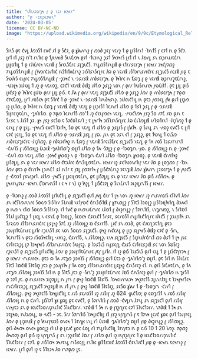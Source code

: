 ```yaml
---
title: "𐑧𐑑𐑩𐑥𐑭𐑤𐑩𐑡𐑰 𐑝 𐑞 𐑯𐑱𐑥 𐑦𐑤𐑰𐑩𐑥"
author: "𐑞 ·𐑤𐑲𐑚𐑮𐑧𐑮𐑰𐑩𐑯"
date: '2024-03-05'
license: CC BY-NC-ND
image: "https://upload.wikimedia.org/wikipedia/en/9/9c/Etymological_Relationships_Tree.png"
---
```


𐑕𐑦𐑯𐑕 𐑞𐑱 𐑒𐑫𐑛 𐑓𐑼𐑮𐑕𐑑 𐑤𐑫𐑒 𐑨𐑑 𐑞 𐑕𐑒𐑲, 𐑞 𐑣𐑿𐑥𐑩𐑯𐑟 𐑝 𐑼𐑮𐑔 𐑜𐑱𐑝 𐑯𐑱𐑥𐑟 𐑑 𐑞 𐑛𐑦𐑕𐑑𐑩𐑯𐑑 ·𐑐𐑶𐑯𐑑𐑕 𐑝 𐑤𐑲𐑑 𐑦𐑯 𐑞 𐑕𐑒𐑲. 𐑚𐑩𐑑 𐑦𐑑 𐑢𐑭𐑟 n't 𐑩𐑯𐑑𐑦𐑤 𐑞 𐑑𐑢𐑧𐑯𐑰𐑦𐑔 𐑕𐑧𐑯𐑗𐑼𐑰 𐑞𐑨𐑑 ·𐑑𐑧𐑮𐑦𐑯𐑟 𐑜𐑭𐑑 𐑕𐑰𐑮𐑰𐑩𐑕 𐑚𐑬𐑑 𐑦𐑑 𐑯 𐑓𐑹𐑥𐑛 𐑭𐑯 𐑸𐑜𐑩𐑯𐑦𐑨𐑱𐑖𐑩𐑯 𐑛𐑦𐑝𐑴𐑑𐑦𐑛 𐑑 𐑞 𐑩𐑓𐑦𐑖𐑩𐑤𐑰 𐑯𐑱𐑥𐑦𐑙 𐑝 𐑕𐑩𐑤𐑧𐑕𐑗𐑩𐑤 𐑭𐑚𐑡𐑧𐑒𐑕. 𐑳𐑯𐑛𐑼𐑕𐑑𐑨𐑯𐑛𐑦𐑙 𐑞 𐑧𐑑𐑩𐑥𐑭𐑤𐑩𐑡𐑰 𐑝 𐑦𐑤𐑰𐑩𐑥 𐑮𐑰𐑒𐑢𐑲𐑼𐑟 𐑳𐑯𐑛𐑼𐑕𐑑𐑨𐑯𐑛𐑦𐑙 𐑝 𐑚𐑘𐑫𐑮𐑩𐑒𐑮𐑨𐑑𐑦𐑒 𐑦𐑯𐑕𐑑𐑦𐑑𐑵𐑖𐑩𐑯𐑟 𐑮𐑦𐑕𐑐𐑭𐑯𐑕𐑩𐑚𐑩𐑤 𐑓𐑸 𐑞 𐑯𐑱𐑥𐑦𐑙 𐑨𐑕𐑑𐑮𐑩𐑯𐑭𐑥𐑦𐑒𐑩𐑤 𐑭𐑚𐑡𐑧𐑒𐑕 𐑩𐑤𐑭𐑙 𐑢𐑦𐑞 𐑱 𐑕𐑻𐑓𐑩𐑕 𐑤𐑧𐑝𐑩𐑤 𐑳𐑯𐑛𐑼𐑕𐑑𐑨𐑯𐑛𐑦𐑙 𐑝 ·𐑜𐑮𐑰𐑒 𐑯 ·𐑮𐑭𐑥𐑭𐑙 𐑥𐑩𐑔𐑭𐑤𐑩𐑡𐑰. 𐑞 𐑐𐑰𐑐𐑩𐑤 𐑦𐑯 𐑗𐑸𐑡 𐑝 𐑞 𐑯𐑱𐑥𐑦𐑙 𐑹𐑜𐑩𐑯𐑩𐑟𐑱𐑖𐑩𐑯𐑟, ·𐑻𐑮𐑚𐑰 𐑮𐑦𐑓𐑻𐑛 𐑑 𐑨𐑟 𐑞 𐑯𐑱𐑥𐑼𐑟, 𐑤𐑲𐑒𐑑 𐑯𐑱𐑥𐑦𐑙 𐑔𐑦𐑙𐑟 𐑨𐑓𐑑𐑼 𐑜𐑭𐑛𐑟 𐑯𐑴𐑯 𐑝 𐑞𐑩𐑥 𐑐𐑻𐑕𐑩𐑯𐑩𐑤𐑰 𐑢𐑻𐑖𐑦𐑐𐑑. 𐑞𐑱 𐑛𐑦𐑛 𐑞𐑦𐑕 𐑚𐑦𐑒𐑭𐑟 𐑞 𐑐𐑰𐑐𐑩𐑤 𐑚𐑦𐑓𐑹 𐑞𐑩𐑥 𐑛𐑦𐑛 𐑞𐑦𐑕. 𐑱 𐑓𐑿 𐑝 𐑞𐑩𐑥 𐑯𐑱𐑥𐑛 𐑭𐑚𐑡𐑧𐑒𐑕 𐑨𐑓𐑑𐑼 𐑞 𐑜𐑭𐑛𐑟 𐑓𐑼𐑥 𐑞 𐑥𐑩𐑔𐑭𐑤𐑩𐑡𐑰 𐑝 𐑳𐑞𐑼 𐑒𐑳𐑤𐑗𐑼𐑟, 𐑚𐑩𐑑 𐑥𐑴𐑕𐑤𐑰 𐑞𐑱 𐑕𐑑𐑩𐑒 𐑑 𐑞 ·𐑜𐑮𐑰𐑒 𐑯 ·𐑮𐑭𐑥𐑭𐑙 𐑐𐑨𐑯𐑔𐑰𐑭𐑯𐑟. 𐑮𐑦𐑓𐑤𐑧𐑒𐑑𐑦𐑛 𐑦𐑯 𐑞𐑱𐑮 𐑢𐑼𐑮𐑤𐑛 𐑝𐑿 𐑞𐑨𐑑 𐑚𐑦𐑜𐑼 𐑦𐑟 𐑚𐑧𐑑𐑼, 𐑞 𐑐𐑰𐑐𐑩𐑤 𐑦𐑯 𐑗𐑸𐑡 𐑝 𐑯𐑱𐑥𐑦𐑙 𐑔𐑦𐑙𐑟 𐑯𐑱𐑥𐑛 𐑞 𐑚𐑦𐑜𐑩𐑕𐑑 𐑐𐑤𐑨𐑯𐑩𐑑 𐑨𐑓𐑑𐑼 𐑞 𐑑𐑭𐑐 𐑜𐑭𐑛 𐑝 𐑞 ·𐑮𐑭𐑥𐑭𐑙 𐑕𐑦𐑝𐑩𐑤𐑦𐑟𐑱𐑖𐑩𐑯, ·𐑡𐑵𐑐𐑦𐑑𐑼. 𐑞 𐑳𐑞𐑼 𐑐𐑤𐑨𐑯𐑩𐑑𐑕 𐑼𐑮'𐑑 𐑨𐑟 𐑒𐑤𐑧𐑝𐑼𐑤𐑰 𐑯𐑱𐑥𐑛. ·𐑥𐑻𐑒𐑘𐑼𐑰 𐑢𐑭𐑟 𐑕𐑴 𐑥𐑳𐑗 𐑥𐑹 𐑞𐑨𐑯 𐑱 𐑕𐑥𐑭𐑤 𐑯 𐑓𐑨𐑕𐑑 𐑜𐑲. 𐑣𐑰 𐑢𐑭𐑟 𐑭𐑤𐑕𐑴 𐑱 𐑕𐑲𐑒𐑴𐑐𐑭𐑥𐑐 ; 𐑱 𐑛𐑰𐑩𐑑𐑰 𐑮𐑦𐑕𐑐𐑭𐑯𐑕𐑩𐑚𐑩𐑤 𐑓𐑸 𐑖𐑧𐑐𐑼𐑛𐑦𐑙 𐑦𐑥𐑐𐑸𐑑𐑩𐑯𐑑 ·𐑓𐑦𐑜𐑘𐑼𐑟 𐑑 𐑞 𐑤𐑨𐑯𐑛 𐑝 𐑞 𐑛𐑧𐑛. ·𐑝𐑰𐑯𐑩𐑕 𐑤𐑫𐑒𐑑 𐑐𐑮𐑦𐑑𐑰, 𐑕𐑴 𐑞𐑱 𐑯𐑱𐑥𐑛 𐑦𐑑 𐑨𐑓𐑑𐑼 𐑞 𐑜𐑭𐑛𐑩𐑕 𐑝 𐑚𐑿𐑑𐑰. 𐑞 𐑕𐑨𐑯𐑛 𐑭𐑯 ·𐑥𐑸𐑟 𐑤𐑫𐑒𐑕 𐑱 𐑚𐑦𐑑 𐑤𐑲𐑒 𐑚𐑤𐑩𐑛, 𐑕𐑴 𐑞𐑱 𐑯𐑱𐑥𐑛 𐑦𐑑 𐑨𐑓𐑑𐑼 𐑞 ·𐑮𐑭𐑥𐑭𐑙 𐑜𐑭𐑛 𐑝 𐑢𐑸. 𐑢𐑧𐑯 𐑞𐑱 𐑮𐑭𐑯 𐑬𐑑 𐑝 𐑜𐑭𐑛𐑟, 𐑞𐑱 𐑑𐑻𐑯𐑛 𐑑 𐑤𐑧𐑕𐑼 𐑥𐑦𐑔𐑩𐑤𐑭𐑡𐑦𐑒𐑩𐑤 ·𐑓𐑦𐑜𐑘𐑼𐑟. 𐑞 𐑩𐑔𐑷𐑮𐑦𐑑𐑰𐑟 𐑦𐑯 𐑗𐑸𐑡 𐑝 𐑯𐑱𐑥𐑦𐑙 𐑕𐑩𐑤𐑧𐑕𐑗𐑩𐑤 𐑭𐑚𐑡𐑧𐑒𐑕 𐑯𐑱𐑥𐑛 𐑞 𐑑𐑵 𐑥𐑴𐑕 𐑐𐑮𐑭𐑥𐑩𐑯𐑩𐑯𐑑 ·𐑒𐑨𐑥𐑐𐑕 𐑝 𐑨𐑕𐑑𐑼𐑶𐑛𐑟 𐑖𐑧𐑮𐑦𐑙 ·𐑡𐑵𐑐𐑦𐑑𐑼’𐑟 𐑸𐑚𐑦𐑑 𐑨𐑓𐑑𐑼 𐑞 𐑑𐑵 ·𐑕𐑲𐑛𐑟 𐑝 𐑞 ·𐑑𐑮𐑴𐑡𐑩𐑯 ·𐑢𐑸. 𐑞 𐑨𐑕𐑑𐑼𐑶𐑛𐑟 𐑦𐑯 𐑞 ·𐑜𐑮𐑰𐑒 ·𐑒𐑨𐑥𐑐 𐑼𐑮 𐑯𐑱𐑥𐑛 𐑨𐑓𐑑𐑼 ·𐑜𐑮𐑰𐑒 𐑣𐑰𐑮𐑴𐑟 𐑯 𐑞 ·𐑑𐑮𐑴𐑡𐑩𐑯 𐑒𐑨𐑥𐑐 𐑨𐑓𐑑𐑼 ·𐑑𐑮𐑴𐑡𐑩𐑯 𐑣𐑰𐑮𐑴𐑟. 𐑞 𐑯𐑱𐑥𐑦𐑙 𐑒𐑩𐑥𐑦𐑑𐑰𐑟 𐑛𐑦𐑕𐑲𐑛𐑦𐑛 𐑭𐑯 𐑞 𐑯𐑱𐑥 𐑦𐑤𐑰𐑩𐑥 𐑨𐑓𐑑𐑼 𐑒𐑱𐑮𐑓𐑩𐑤 𐑒𐑩𐑯𐑕𐑦𐑛𐑼𐑱𐑖𐑩𐑯. 𐑦𐑤𐑰𐑩𐑥 𐑦𐑟 𐑭𐑤𐑑𐑻𐑮𐑯𐑩𐑑𐑦𐑝 𐑯𐑱𐑥 𐑓𐑸 𐑞 𐑚𐑴𐑠𐑼𐑮 𐑝 ·𐑑𐑮𐑶. 𐑓𐑼𐑥 𐑞𐑱𐑮 𐑞 𐑒𐑩𐑥𐑦𐑑𐑰 𐑚𐑮𐑨𐑯𐑗𐑑 𐑭𐑓 𐑦𐑯𐑑𐑩 𐑱 𐑢𐑲𐑛 𐑝𐑼𐑲𐑩𐑑𐑰 𐑝 𐑛𐑦𐑕𐑒𐑳𐑖𐑩𐑯𐑟 𐑮𐑱𐑯𐑡𐑦𐑙 𐑓𐑼𐑥 𐑣𐑿𐑥𐑩𐑯 𐑚𐑲𐑭𐑤𐑩𐑡𐑰 𐑑 𐑞 𐑢𐑻𐑒𐑕 𐑝 ·𐑒𐑼𐑮𐑑 𐑝𐑭𐑯𐑩𐑜𐑩𐑑. 𐑨𐑓𐑑𐑼 ·𐑢𐑰𐑒𐑕 𐑝 𐑛𐑦𐑤𐑦𐑚𐑼𐑱𐑖𐑩𐑯, 𐑞𐑱 𐑛𐑦𐑕𐑲𐑛𐑦𐑛 𐑭𐑯 𐑞 𐑯𐑱𐑥 𐑦𐑤𐑰𐑩𐑥 𐑓𐑸 𐑞𐑦𐑕 𐑥𐑦𐑕𐑑𐑼𐑰. 𐑞 𐑛𐑰𐑥𐑩𐑯𐑢𐑲𐑧𐑥 ·𐑦𐑤𐑰𐑩𐑯 (𐑐𐑮𐑩𐑯𐑬𐑯𐑕𐑑 𐑦 𐑤 𐑰 𐑩 𐑯) 𐑦𐑟 𐑿𐑟𐑛 𐑑 𐑛𐑦𐑕𐑒𐑮𐑲𐑚 𐑞 𐑕𐑧𐑯𐑖𐑩𐑯𐑑 𐑮𐑧𐑟𐑦𐑛𐑩𐑯𐑑𐑕 𐑝 𐑦𐑤𐑰𐑩𐑥.

𐑞 ·𐑑𐑧𐑮𐑦𐑯𐑟 𐑝 𐑼𐑮𐑔 𐑓𐑼𐑮𐑕𐑑 𐑛𐑦𐑑𐑧𐑒𐑑𐑦𐑛 𐑞 𐑭𐑚𐑡𐑧𐑒𐑑 𐑞𐑨𐑑 𐑢𐑫𐑛 𐑒𐑩𐑥 𐑑 𐑚𐑰 𐑯𐑴𐑯 𐑨𐑟 𐑦𐑤𐑰𐑩𐑥 𐑨𐑟 𐑩𐑯𐑭𐑥𐑩𐑤𐑩𐑕 𐑬𐑑𐑐𐑫𐑑 𐑓𐑼𐑥 𐑭𐑯 𐑦𐑒𐑕𐑐𐑼𐑥𐑧𐑯𐑩𐑤 𐑕𐑴𐑤𐑼 𐑕𐑦𐑕𐑑𐑩𐑥 𐑕𐑐𐑨𐑯𐑦𐑙 𐑯𐑧𐑑𐑢𐑻𐑒 𐑒𐑩𐑯𐑕𐑦𐑕𐑑𐑦𐑙 𐑝 𐑣𐑳𐑯𐑼𐑛𐑟 𐑝 𐑕𐑐𐑱𐑕 𐑐𐑮𐑴𐑚𐑟 𐑛𐑦𐑕𐑑𐑮𐑦𐑚𐑿𐑑𐑩𐑛 𐑔𐑮𐑵𐑬𐑑 𐑞 𐑦𐑯𐑼 𐑯 𐑬𐑑𐑼 𐑕𐑴𐑤𐑼 𐑕𐑦𐑕𐑑𐑩𐑥𐑟. 𐑦𐑑 𐑑𐑫𐑒 𐑞 𐑦𐑯𐑼𐑯𐑨𐑖𐑩𐑯𐑩𐑤 𐑧𐑓𐑼𐑑 𐑝 𐑔𐑬𐑟𐑩𐑯𐑛𐑟 𐑝 𐑕𐑲𐑩𐑯𐑑𐑦𐑕, 𐑧𐑯𐑡𐑩𐑯𐑽𐑟, 𐑯 𐑕𐑩𐑐𐑹𐑑 𐑕𐑑𐑨𐑓 𐑛𐑧𐑒𐑱𐑛𐑟 𐑑 𐑚𐑦𐑤𐑛 𐑯 𐑤𐑭𐑯𐑗 𐑞 𐑐𐑮𐑴𐑚𐑟, 𐑕𐑤𐑴𐑤𐑰 𐑒𐑭𐑤𐑧𐑒𐑑 𐑕𐑥𐑭𐑤, 𐑭𐑤𐑥𐑴𐑕𐑑 𐑩𐑯𐑛𐑦𐑑𐑧𐑒𐑑𐑩𐑚𐑩𐑤 𐑦𐑓𐑧𐑒𐑕 𐑝 𐑜𐑮𐑨𐑝𐑦𐑑𐑰 𐑭𐑯 𐑕𐑥𐑷𐑤𐑼 𐑨𐑕𐑑𐑮𐑩𐑯𐑭𐑥𐑦𐑒𐑩𐑤 𐑚𐑭𐑛𐑰𐑟 𐑕𐑳𐑗 𐑨𐑟 𐑨𐑕𐑑𐑼𐑶𐑛𐑟 𐑹 𐑒𐑭𐑥𐑩𐑑𐑕. 𐑚𐑨𐑒 𐑭𐑯 𐑼𐑮𐑔, 𐑞𐑱 𐑒𐑨𐑤𐑩𐑚𐑮𐑱𐑑𐑩𐑛 𐑞𐑱𐑮 𐑜𐑮𐑨𐑝𐑦𐑑𐑱𐑖𐑩𐑯𐑩𐑤 𐑛𐑨𐑑𐑩 𐑩𐑜𐑧𐑯𐑕𐑑 𐑭𐑤 𐑯𐑴𐑯 𐑕𐑴𐑤𐑼 𐑭𐑚𐑡𐑧𐑒𐑕. 𐑞𐑰𐑟 𐑦𐑯𐑒𐑤𐑵𐑛 𐑞 𐑚𐑦𐑜 𐑭𐑚𐑝𐑰𐑩𐑕 𐑔𐑦𐑙𐑟 𐑤𐑲𐑒 𐑞 ·𐑕𐑩𐑯, 𐑐𐑤𐑨𐑯𐑩𐑑𐑕 𐑯 𐑞𐑱𐑮 𐑩𐑕𐑴𐑕𐑰𐑱𐑑𐑩𐑛 ·𐑥𐑵𐑯𐑟, 𐑒𐑭𐑥𐑩𐑑𐑕, 𐑯 𐑨𐑕𐑑𐑼𐑶𐑛𐑟. 𐑧𐑯𐑰 𐑭𐑚𐑡𐑧𐑒𐑕 𐑝 𐑕𐑦𐑜𐑯𐑦𐑓𐑩𐑒𐑩𐑯𐑑 𐑼𐑮 𐑔𐑭𐑑 𐑑 𐑚𐑰 𐑢𐑧𐑤 𐑒𐑨𐑑𐑩𐑤𐑷𐑜𐑛 𐑚𐑲 𐑐𐑮𐑰𐑝𐑰𐑩𐑕 𐑨𐑕𐑑𐑮𐑩𐑯𐑭𐑥𐑦𐑒𐑩𐑤 𐑕𐑻𐑝𐑱𐑟. 𐑞 𐑐𐑮𐑭𐑕𐑧𐑕 𐑦𐑯𐑝𐑭𐑤𐑝𐑛 𐑒𐑮𐑭𐑕 𐑒𐑨𐑑𐑩𐑤𐑭𐑜𐑦𐑙 𐑭𐑤 𐑯𐑴𐑯 𐑕𐑹𐑕𐑩𐑟 𐑩𐑜𐑧𐑯𐑕𐑑 𐑞 𐑭𐑚𐑡𐑧𐑒𐑕 𐑛𐑦𐑑𐑧𐑒𐑑𐑦𐑛 𐑓𐑼𐑥 𐑞 𐑜𐑮𐑨𐑝𐑦𐑑𐑱𐑖𐑩𐑯𐑩𐑤 𐑢𐑱𐑝 𐑛𐑨𐑑𐑩. 𐑦𐑑 𐑦𐑟 𐑞𐑦𐑕 𐑐𐑮𐑭𐑕𐑧𐑕 𐑞𐑨𐑑 𐑤𐑧𐑛 𐑑 𐑞 𐑛𐑦𐑕𐑒𐑳𐑝𐑩𐑮𐑰 𐑝 𐑞 𐑦𐑤𐑰𐑩𐑥 ·𐑩𐑯𐑭𐑥𐑩𐑤𐑰. 𐑞𐑱𐑮 𐑸 𐑑𐑵 𐑥𐑱𐑡𐑼 𐑜𐑮𐑵𐑐𐑕 𐑝 𐑨𐑕𐑑𐑼𐑶𐑛𐑟 𐑞𐑨𐑑 𐑖𐑱𐑮 𐑞 ·𐑡𐑵𐑐𐑦𐑑𐑼’𐑟 𐑸𐑚𐑦𐑑. 𐑞𐑱 𐑕𐑦𐑑 𐑦𐑯 𐑕𐑐𐑧𐑖𐑩𐑤 𐑕𐑐𐑱𐑕 𐑐𐑸𐑒𐑦𐑙 𐑕𐑐𐑱𐑕𐑦𐑟 𐑢𐑱𐑮 𐑞 𐑜𐑮𐑨𐑝𐑦𐑑𐑰 𐑝 𐑑𐑵 𐑤𐑸𐑡 𐑨𐑕𐑑𐑮𐑩𐑯𐑭𐑥𐑦𐑒𐑩𐑤 𐑚𐑭𐑛𐑰𐑟 𐑒𐑨𐑯𐑕𐑩𐑤𐑟 𐑬𐑑. 𐑦𐑯 𐑞𐑦𐑕 𐑕𐑦𐑗𐑵𐑱𐑖𐑩𐑯, 𐑞 𐑑𐑵 𐑥𐑱𐑡𐑼 𐑨𐑕𐑑𐑼𐑶𐑛 𐑜𐑮𐑵𐑐𐑕 𐑕𐑦𐑑 𐑦𐑯 𐑞 𐑕𐑐𐑱𐑕 𐑢𐑱𐑮 𐑞 ·𐑕𐑩𐑯’𐑟 𐑜𐑮𐑨𐑝𐑦𐑑𐑱𐑖𐑩𐑯𐑩𐑤 𐑓𐑹𐑕 𐑒𐑨𐑯𐑕𐑩𐑤𐑟 𐑞𐑨𐑑 𐑝 ·𐑡𐑵𐑐𐑦𐑑𐑼 𐑦𐑯 𐑡𐑩𐑕𐑑 𐑞 𐑮𐑲𐑑 𐑢𐑱. 𐑞 𐑩𐑯𐑭𐑥𐑩𐑤𐑰 𐑮𐑦𐑟𐑲𐑛𐑦𐑛 𐑦𐑯 𐑢𐑩𐑯 𐑝 𐑞𐑰𐑟 𐑐𐑸𐑒𐑦𐑙 𐑕𐑐𐑭𐑑𐑕. 𐑐𐑮𐑰𐑤𐑦𐑥𐑩𐑯𐑧𐑮𐑰 𐑮𐑰𐑟𐑳𐑤𐑑𐑕 𐑲𐑛𐑧𐑯𐑩𐑓𐑲𐑛 𐑱 𐑐𐑮𐑰𐑝𐑰𐑩𐑕𐑤𐑰 𐑩𐑯𐑒𐑨𐑑𐑩𐑤𐑷𐑜𐑛 𐑭𐑚𐑡𐑧𐑒𐑑 𐑮𐑰𐑟𐑲𐑛𐑦𐑙 𐑦𐑯 𐑨𐑑 𐑢𐑩𐑯 𐑝 𐑞𐑰𐑟 𐑐𐑸𐑒𐑦𐑙 𐑕𐑐𐑱𐑕𐑦𐑟, 𐑭𐑤𐑕𐑴 𐑣𐑿𐑥 𐑑 𐑞 ·𐑑𐑮𐑴𐑡𐑩𐑯 ·𐑒𐑨𐑥𐑐 𐑝 𐑨𐑕𐑑𐑼𐑶𐑛𐑟. 𐑞𐑰𐑟 𐑮𐑰𐑟𐑳𐑤𐑑𐑕 𐑐𐑮𐑰𐑛𐑦𐑒𐑑𐑦𐑛 𐑱 𐑥𐑨𐑕 𐑭𐑤𐑥𐑴𐑕𐑑 𐑨𐑟 𐑥𐑨𐑕𐑦𐑝 𐑨𐑟 624 ·𐑣𐑧𐑒𐑑𐑼; 𐑞 𐑤𐑸𐑡𐑩𐑕𐑑 𐑯 𐑥𐑴𐑕 𐑥𐑨𐑕𐑦𐑝 𐑨𐑕𐑑𐑼𐑶𐑛 𐑦𐑯 𐑞 𐑒𐑨𐑥𐑐. 𐑛𐑦𐑕𐑐𐑲𐑑 𐑣𐑬 𐑣𐑸𐑛 𐑞𐑱 𐑤𐑫𐑒𐑑, 𐑞 𐑕𐑲𐑩𐑯𐑑𐑦𐑕 𐑝 𐑼𐑮𐑔 ·𐑒𐑫𐑛𐑩𐑯 𐑓𐑲𐑯𐑛 𐑭𐑯 𐑭𐑚𐑡𐑧𐑒𐑑 𐑞𐑨𐑑 𐑥𐑨𐑕𐑦𐑝 𐑧𐑯𐑰𐑢𐑱𐑮 𐑭𐑯 𐑞 𐑦𐑤𐑧𐑒𐑑𐑮𐑴𐑥𐑨𐑜𐑯𐑧𐑑𐑦𐑒 𐑕𐑐𐑧𐑒𐑑𐑮𐑩𐑥. 𐑯𐑳𐑔𐑦𐑙 𐑑 𐑕𐑰 𐑦𐑯 𐑞 𐑝𐑦𐑟𐑩𐑚𐑩𐑤 𐑤𐑲𐑑 𐑕𐑐𐑧𐑒𐑑𐑮𐑩𐑥. 𐑯𐑳𐑔𐑦𐑙 𐑑 𐑕𐑰 𐑭𐑯 𐑮𐑱𐑛𐑰𐑴, 𐑦𐑯𐑓𐑮𐑼𐑧𐑛, 𐑹 ·𐑧𐑒𐑕 - 𐑮𐑱. 𐑕𐑩𐑥 𐑕𐑲𐑩𐑯𐑑𐑦𐑕 𐑐𐑮𐑰𐑛𐑦𐑒𐑑𐑦𐑛 𐑦𐑑 𐑢𐑭𐑟 𐑧𐑝𐑩𐑛𐑩𐑯𐑕 𐑝 𐑱 𐑑𐑲𐑯𐑰 𐑚𐑤𐑨𐑒 𐑣𐑴𐑤 𐑞𐑨𐑑 𐑑𐑮𐑨𐑝𐑩𐑤𐑛 𐑓𐑼𐑥 𐑞 𐑚𐑦𐑜𐑦𐑯𐑦𐑙 𐑝 𐑞 𐑿𐑯𐑩𐑝𐑻𐑮𐑕 𐑴𐑯𐑤𐑰 𐑑 𐑕𐑳𐑥𐑣𐑬 𐑧𐑯𐑛 𐑩𐑐 𐑖𐑧𐑮𐑦𐑙 ·𐑡𐑵𐑐𐑦𐑑𐑼’𐑟 𐑸𐑚𐑦𐑑 𐑢𐑦𐑞 𐑔𐑬𐑟𐑩𐑯𐑛𐑟 𐑝 𐑨𐑕𐑑𐑼𐑶𐑛𐑟. 𐑞𐑦𐑕 𐑔𐑰𐑼𐑰 𐑴𐑯𐑤𐑰 𐑣𐑴𐑤𐑛𐑟 𐑩𐑐 𐑦𐑓 𐑞 𐑚𐑤𐑨𐑒 𐑣𐑴𐑤 𐑖𐑴𐑛 𐑩𐑐 𐑳𐑯𐑛𐑦𐑑𐑧𐑒𐑑𐑦𐑛 𐑕𐑳𐑥𐑢𐑱𐑮 𐑦𐑯 𐑞 𐑤𐑨𐑕 10 𐑑 20 𐑘𐑼𐑟. 𐑳𐑞𐑼𐑟 𐑔𐑰𐑼𐑲𐑟 𐑞𐑨𐑑 𐑞𐑦𐑕 𐑦𐑟 𐑧𐑝𐑩𐑛𐑩𐑯𐑕 𐑝 𐑭𐑯 𐑦𐑜𐑟𐑭𐑑𐑦𐑒 𐑓𐑸𐑥 𐑝 𐑥𐑨𐑑𐑼 𐑞𐑨𐑑 𐑦𐑟 𐑦𐑯𐑝𐑦𐑟𐑩𐑚𐑩𐑤 𐑑 𐑞 𐑦𐑤𐑧𐑒𐑑𐑮𐑴𐑥𐑨𐑜𐑯𐑧𐑑𐑦𐑒 𐑕𐑐𐑧𐑒𐑑𐑮𐑩𐑥 𐑝 𐑤𐑲𐑑. 𐑞 𐑥𐑦𐑕𐑑𐑼𐑰 𐑮𐑰𐑥𐑱𐑯𐑛 𐑩𐑯𐑕𐑭𐑤𐑝𐑛 𐑩𐑯𐑑𐑦𐑤 𐑣𐑦𐑕𐑑𐑭𐑮𐑦𐑒 𐑓𐑼𐑮𐑕𐑑 𐑒𐑭𐑯𐑑𐑨𐑒𐑑 𐑢𐑦𐑞 𐑞 ·𐑦𐑤𐑰𐑩𐑯 𐑱𐑤𐑰𐑩𐑯𐑟 𐑝 𐑦𐑤𐑰𐑩𐑥. 𐑚𐑩𐑑 𐑞𐑨𐑑 𐑦𐑟 𐑱 𐑕𐑑𐑷𐑮𐑰 𐑓𐑸 𐑩𐑯𐑳𐑞𐑼 𐑛𐑱.

